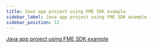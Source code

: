 ```yaml
---
title: Java app project using FME SDK example
sidebar_label: Java app project using FME SDK example
sidebar_position: 12
---
```


[Java app project using FME SDK example](https://github.com/Split-Community/Split-SDKs-Examples/tree/main/Java-SDK)